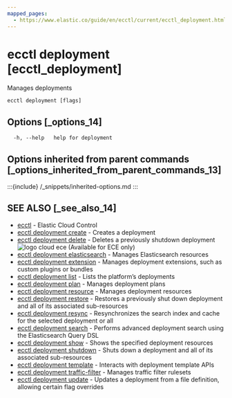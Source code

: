 ```yaml
---
mapped_pages:
  - https://www.elastic.co/guide/en/ecctl/current/ecctl_deployment.html
---
```


# ecctl deployment [ecctl_deployment]

Manages deployments

```
ecctl deployment [flags]
```


## Options [_options_14]

```
  -h, --help   help for deployment
```


## Options inherited from parent commands [_options_inherited_from_parent_commands_13]

:::{include} /_snippets/inherited-options.md
:::


## SEE ALSO [_see_also_14]

* [ecctl](/reference/ecctl.md)	 - Elastic Cloud Control
* [ecctl deployment create](/reference/ecctl_deployment_create.md)	 - Creates a deployment
* [ecctl deployment delete](/reference/ecctl_deployment_delete.md)	 - Deletes a previously shutdown deployment ![logo cloud ece](https://doc-icons.s3.us-east-2.amazonaws.com/logo_cloud_ece.svg "Supported on {{ece}}") (Available for ECE only)
* [ecctl deployment elasticsearch](/reference/ecctl_deployment_elasticsearch.md)	 - Manages Elasticsearch resources
* [ecctl deployment extension](/reference/ecctl_deployment_extension.md)	 - Manages deployment extensions, such as custom plugins or bundles
* [ecctl deployment list](/reference/ecctl_deployment_list.md)	 - Lists the platform’s deployments
* [ecctl deployment plan](/reference/ecctl_deployment_plan.md)	 - Manages deployment plans
* [ecctl deployment resource](/reference/ecctl_deployment_resource.md)	 - Manages deployment resources
* [ecctl deployment restore](/reference/ecctl_deployment_restore.md)	 - Restores a previously shut down deployment and all of its associated sub-resources
* [ecctl deployment resync](/reference/ecctl_deployment_resync.md)	 - Resynchronizes the search index and cache for the selected deployment or all
* [ecctl deployment search](/reference/ecctl_deployment_search.md)	 - Performs advanced deployment search using the Elasticsearch Query DSL
* [ecctl deployment show](/reference/ecctl_deployment_show.md)	 - Shows the specified deployment resources
* [ecctl deployment shutdown](/reference/ecctl_deployment_shutdown.md)	 - Shuts down a deployment and all of its associated sub-resources
* [ecctl deployment template](/reference/ecctl_deployment_template.md)	 - Interacts with deployment template APIs
* [ecctl deployment traffic-filter](/reference/ecctl_deployment_traffic-filter.md)	 - Manages traffic filter rulesets
* [ecctl deployment update](/reference/ecctl_deployment_update.md)	 - Updates a deployment from a file definition, allowing certain flag overrides

